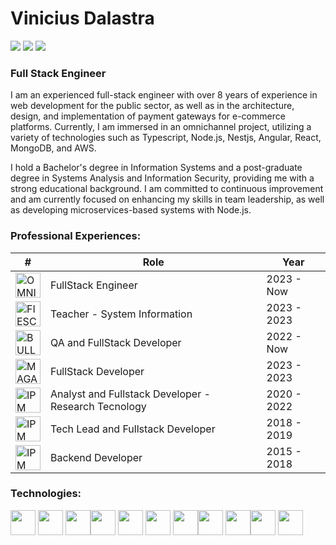 # Vinicius Dalastra
<div>
  <a href="https://www.linkedin.com/in/dalastraa/" target="_blank"><img src="https://img.shields.io/badge/LinkedIn-0077B5?style=for-the-badge&logo=linkedin&logoColor=white"></a>
  <a href="https://www.instagram.com/dalastraa/" target="_blank"><img src="https://img.shields.io/badge/Instagram-E4405F?style=for-the-badge&logo=instagram&logoColor=white"></a>
  <a href="https://viniciusdalastra.github.io" target="_blank"><img src="https://img.shields.io/badge/website-000000?style=for-the-badge&logo=About.me&logoColor=white"></a>
</div>

### Full Stack Engineer

I am an experienced full-stack engineer with over 8 years of experience in web development for the public
sector, as well as in the architecture, design, and implementation of payment gateways for e-commerce platforms.
Currently, I am immersed in an omnichannel project, utilizing a variety of technologies such as Typescript,
Node.js, Nestjs, Angular, React, MongoDB, and AWS.

I hold a Bachelor's degree in Information Systems and a post-graduate degree in Systems Analysis and
Information Security, providing me with a strong educational background. I am committed to continuous
improvement and am currently focused on enhancing my skills in team leadership, as well as developing
microservices-based systems with Node.js.

### Professional Experiences:

| #                                                                                        | Role                                                 | Year          |
| ---------------------------------------------------------------------------------------- | ---------------------------------------------------- | ------------- |
| <img width="40" src="https://user-images.githubusercontent.com/18452259/224865203-7aaab1eb-d199-4e97-8ba5-82d373c147e4.png" title="OMNISMART" />| FullStack Engineer                                  | 2023 - Now    |
| <img width="40" src="https://visitantes.fiesc.com.br/images/logo.png" title="FIESC" />| Teacher - System Information                                  | 2023 - 2023    |
| <img width="40" src="https://bullcode.com.br/favicon-32x32.png" title="BULLCODE" />      | QA and FullStack Developer                           | 2022 - Now    |
| <img width="40" src="https://user-images.githubusercontent.com/18452259/221163329-60ba15bc-919d-44aa-acc0-30e0981b73b1.png" title="MAGAZORD" />| FullStack Developer                                  | 2023 - 2023    |
| <img width="40" src="https://i.postimg.cc/TYb6VrSp/logo-ipm.jpg" title="IPM Sistemas" /> | Analyst and Fullstack Developer - Research Tecnology | 2020 - 2022   |
| <img width="40" src="https://i.postimg.cc/TYb6VrSp/logo-ipm.jpg" title="IPM Sistemas" /> | Tech Lead and Fullstack Developer                      | 2018 - 2019   |
| <img width="40" src="https://i.postimg.cc/TYb6VrSp/logo-ipm.jpg" title="IPM Sistemas" /> | Backend Developer                                    | 2015 - 2018   |


### Technologies:
<img width="40" src="https://cdn.jsdelivr.net/gh/devicons/devicon/icons/javascript/javascript-original.svg"/> <img width="40" src="https://cdn.jsdelivr.net/gh/devicons/devicon/icons/typescript/typescript-original.svg"/> <img width="40" src="https://cdn.jsdelivr.net/gh/devicons/devicon/icons/nodejs/nodejs-original.svg"/><img width="40" src="https://cdn.jsdelivr.net/gh/devicons/devicon/icons/php/php-original.svg"/> <img width="40" src="https://cdn.jsdelivr.net/gh/devicons/devicon@latest/icons/nestjs/nestjs-original.svg" /> <img width="40" src="https://cdn.jsdelivr.net/gh/devicons/devicon/icons/react/react-original.svg" /> <img width="40" src="https://cdn.jsdelivr.net/gh/devicons/devicon/icons/angularjs/angularjs-plain.svg" /><img width="40" src="https://cdn.jsdelivr.net/gh/devicons/devicon/icons/postgresql/postgresql-original.svg" /> <img width="40" src="https://cdn.jsdelivr.net/gh/devicons/devicon/icons/mongodb/mongodb-original.svg" /><img width="40" src="https://cdn.jsdelivr.net/gh/devicons/devicon/icons/docker/docker-original.svg" /> <img width="40" src="https://cdn.jsdelivr.net/gh/devicons/devicon/icons/git/git-original.svg" /> 
